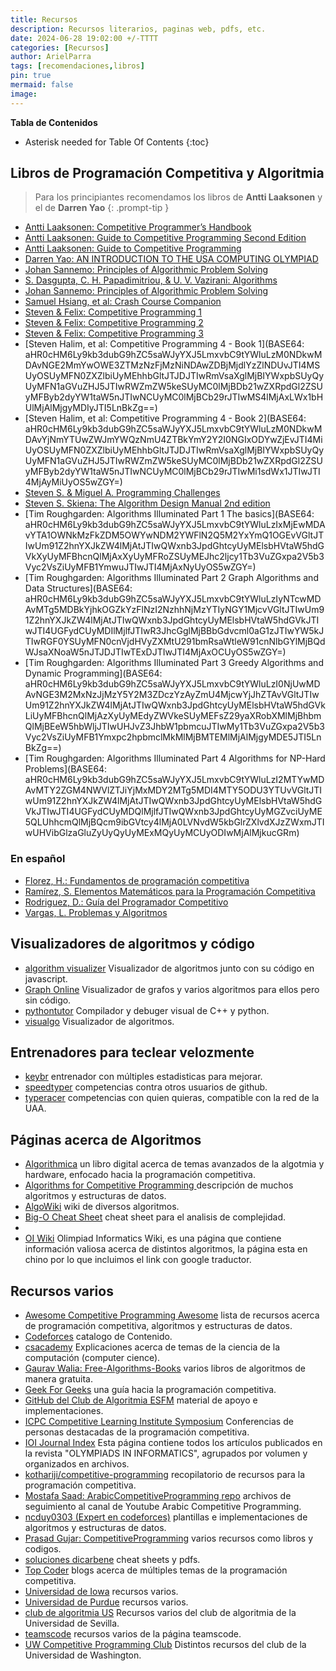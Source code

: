 ```yaml
---
title: Recursos
description: Recursos literarios, paginas web, pdfs, etc.
date: 2024-06-28 19:02:00 +/-TTTT
categories: [Recursos]
author: ArielParra 
tags: [recomendaciones,libros]
pin: true
mermaid: false
image:
---
```


__Tabla de Contenidos__
* Asterisk needed for Table Of Contents
{:toc} 

## Libros de Programación Competitiva y Algoritmia

> Para los principiantes recomendamos los libros de **Antti Laaksonen** y el de **Darren Yao**
{: .prompt-tip }

- [Antti Laaksonen: Competitive Programmer’s Handbook](https://cses.fi/book/book.pdf)
- [Antti Laaksonen: Guide to Competitive Programming Second Edition](https://edisciplinas.usp.br/pluginfile.php/7933913/course/section/6549987/Antti%20Laaksonen%20-%20Guide%20to%20Competitive%20Programming_%20Learning_Version2.pdf)
- [Antti Laaksonen: Guide to Competitive Programming](https://duoblogger.github.io/assets/pdf/memonvyftw/guide-t-cp.pdf)
- [Darren Yao: AN INTRODUCTION TO THE USA COMPUTING OLYMPIAD](https://darrenyao.com/usacobook/cpp.pdf)
- [Johan Sannemo: Principles of Algorithmic Problem Solving](https://www.csc.kth.se/~jsannemo/slask/main.pdf)
- [S. Dasgupta, C. H. Papadimitriou, & U. V. Vazirani: Algorithms](https://web.archive.org/web/20160113140911/http://algorithmics.lsi.upc.edu/docs/Dasgupta-Papadimitriou-Vazirani.pdf)
- [Johan Sannemo: Principles of Algorithmic Problem Solving](https://www.csc.kth.se/~jsannemo/slask/main.pdf)
- [Samuel Hsiang, et al: Crash Course Companion](https://github.com/alwayswimmin/cs_guide/blob/master/guide.pdf)
- [Steven & Felix: Competitive Programming 1](https://www.comp.nus.edu.sg/~stevenha/myteaching/competitive_programming/cp1.pdf)
- [Steven & Felix: Competitive Programming 2](https://www.comp.nus.edu.sg/~stevenha/myteaching/competitive_programming/cp1.pdf)
- [Steven & Felix: Competitive Programming 3](https://files.gitter.im/SamZhangQingChuan/sam/DA1g/Steven-Halim_-Felix-Halim-Competitive-Programming-3_-The-New-Lower-Bound-of-Programming-Contests-Lulu.com-_2013_.pdf)
- [Steven Halim, et al: Competitive Programming 4 - Book 1](BASE64: aHR0cHM6Ly9kb3dubG9hZC5saWJyYXJ5LmxvbC9tYWluLzM0NDkwMDAvNGE2MmYwOWE3ZTMzNzFjMzNiNDAwZDBjMjdlYzZlNDUvJTI4MSUyOSUyMFN0ZXZlbiUyMEhhbGltJTJDJTIwRmVsaXglMjBIYWxpbSUyQyUyMFN1aGVuZHJ5JTIwRWZmZW5keSUyMC0lMjBDb21wZXRpdGl2ZSUyMFByb2dyYW1taW5nJTIwNCUyMC0lMjBCb29rJTIwMS4lMjAxLWx1bHUlMjAlMjgyMDIyJTI5LnBkZg==)
- [Steven Halim, et al: Competitive Programming 4 - Book 2](BASE64: aHR0cHM6Ly9kb3dubG9hZC5saWJyYXJ5LmxvbC9tYWluLzM0NDkwMDAvYjNmYTUwZWJmYWQzNmU4ZTBkYmY2Y2I0NGIxODYwZjEvJTI4MiUyOSUyMFN0ZXZlbiUyMEhhbGltJTJDJTIwRmVsaXglMjBIYWxpbSUyQyUyMFN1aGVuZHJ5JTIwRWZmZW5keSUyMC0lMjBDb21wZXRpdGl2ZSUyMFByb2dyYW1taW5nJTIwNCUyMC0lMjBCb29rJTIwMi1sdWx1JTIwJTI4MjAyMiUyOS5wZGY=)
- [Steven S. & Miguel A. Programming Challenges](https://i.cs.hku.hk/~provinci/files/b2-programming_challenges.pdf)
- [Steven S. Skiena: The Algorithm Design Manual 2nd edition](https://mimoza.marmara.edu.tr/~msakalli/cse706_12/SkienaTheAlgorithmDesignManual.pdf)
- [Tim Roughgarden: Algorithms Illuminated Part 1 The basics](BASE64: aHR0cHM6Ly9kb3dubG9hZC5saWJyYXJ5LmxvbC9tYWluLzIxMjEwMDAvYTA1OWNkMzFkZDM5OWYwNDM2YWFlN2Q5M2YxYmQ1OGEvVGltJTIwUm91Z2hnYXJkZW4lMjAtJTIwQWxnb3JpdGhtcyUyMElsbHVtaW5hdGVkXyUyMFBhcnQlMjAxXyUyMFRoZSUyMEJhc2ljcy1Tb3VuZGxpa2V5b3Vyc2VsZiUyMFB1YmwuJTIwJTI4MjAxNyUyOS5wZGY=)
- [Tim Roughgarden: Algorithms Illuminated Part 2 Graph Algorithms and Data Structures](BASE64: aHR0cHM6Ly9kb3dubG9hZC5saWJyYXJ5LmxvbC9tYWluLzIyNTcwMDAvMTg5MDBkYjhkOGZkYzFlNzI2NzhhNjMzYTIyNGY1MjcvVGltJTIwUm91Z2hnYXJkZW4lMjAtJTIwQWxnb3JpdGhtcyUyMElsbHVtaW5hdGVkJTIwJTI4UGFydCUyMDIlMjlfJTIwR3JhcGglMjBBbGdvcml0aG1zJTIwYW5kJTIwRGF0YSUyMFN0cnVjdHVyZXMtU291bmRsaWtleW91cnNlbGYlMjBQdWJsaXNoaW5nJTJDJTIwTExDJTIwJTI4MjAxOCUyOS5wZGY=)
- [Tim Roughgarden: Algorithms Illuminated Part 3 Greedy Algorithms and Dynamic Programming](BASE64: aHR0cHM6Ly9kb3dubG9hZC5saWJyYXJ5LmxvbC9tYWluLzI0NjUwMDAvNGE3M2MxNzJjMzY5Y2M3ZDczYzAyZmU4MjcwYjJhZTAvVGltJTIwUm91Z2hnYXJkZW4lMjAtJTIwQWxnb3JpdGhtcyUyMElsbHVtaW5hdGVkLiUyMFBhcnQlMjAzXyUyMEdyZWVkeSUyMEFsZ29yaXRobXMlMjBhbmQlMjBEeW5hbWljJTIwUHJvZ3JhbW1pbmcuJTIwMy1Tb3VuZGxpa2V5b3Vyc2VsZiUyMFB1Ymxpc2hpbmclMkMlMjBMTEMlMjAlMjgyMDE5JTI5LnBkZg==)
- [Tim Roughgarden: Algorithms Illuminated Part 4 Algorithms for NP-Hard Problems](BASE64: aHR0cHM6Ly9kb3dubG9hZC5saWJyYXJ5LmxvbC9tYWluLzI2MTYwMDAvMTY2ZGM4NWVlZTJiYjMxMDY2MTg5MDI4MTY5ODU3YTUvVGltJTIwUm91Z2hnYXJkZW4lMjAtJTIwQWxnb3JpdGhtcyUyMElsbHVtaW5hdGVkJTIwJTI4UGFydCUyMDQlMjlfJTIwQWxnb3JpdGhtcyUyMGZvciUyME5QLUhhcmQlMjBQcm9ibGVtcy4lMjA0LVNvdW5kbGlrZXlvdXJzZWxmJTIwUHVibGlzaGluZyUyQyUyMExMQyUyMCUyODIwMjAlMjkucGRm)

### En español

- [Florez, H.: Fundamentos de programación competitiva](https://www.ecoeediciones.com/wp-content/uploads/2024/08/9789585082861_contenido.pdf)
- [Ramírez, S. Elementos Matemáticos para la Programación Competitiva](https://web.archive.org/web/20240922235219/http://132.248.9.195/ptd2020/enero/0799978/0799978.pdf)
- [Rodriguez, D.: Guía del Programador Competitivo](https://www.ecci.edu.co/wp-content/uploads/2024/07/Guia-del-Programador.pdf)
- [Vargas, L. Problemas y Algoritmos](https://drive.google.com/file/d/1PLOO3wLCnOVC_cODwiofahsRGeyoJeCU/view)

## Visualizadores de algoritmos y código

- [algorithm visualizer](https://algorithm-visualizer.org/) Visualizador de algoritmos junto con su código en javascript.
- [Graph Online](https://graphonline.ru/en) Visualizador de grafos y varios algoritmos para ellos pero sin código.
- [pythontutor](https://pythontutor.com/cpp.html#mode=edit) Compilador y debuger visual de C++ y python.
- [visualgo](https://visualgo.net/en) Visualizador de algoritmos.

## Entrenadores para teclear velozmente

- [keybr](https://www.keybr.com/) entrenador con múltiples estadisticas para mejorar.
- [speedtyper](https://speedtyper.dev/) competencias contra otros usuarios de github.
- [typeracer](https://play.typeracer.com/) competencias con quien quieras, compatible con la red de la UAA.

## Páginas acerca de Algoritmos

- [Algorithmica](https://en.algorithmica.org/) un libro digital acerca de temas avanzados de la algotmia y hardware, enfocado hacia la programación competitiva.
- [Algorithms for Competitive Programming ](https://cp-algorithms.com/) descripción de muchos algoritmos y estructuras de datos. 
- [AlgoWiki](https://wiki.algo.is/) wiki de diversos algoritmos.
- [Big-O Cheat Sheet](https://www.bigocheatsheet.com/) cheat sheet para el analisis de complejidad.
- [](https://judge.yosupo.jp/)
- [OI Wiki](https://1-oi--wiki-org.translate.goog/?_x_tr_enc=1&_x_tr_sl=zh-CN&_x_tr_tl=es&_x_tr_hl=es&_x_tr_pto=wapp) Olimpiad Informatics Wiki, es una página que contiene información valiosa acerca de distintos algoritmos, la página esta en chino por lo que incluimos el link con google traductor.

## Recursos varios

- [Awesome Competitive Programming Awesome](https://github.com/lnishan/awesome-competitive-programming) lista de recursos acerca de programación competitiva, algoritmos y estructuras de datos.
- [Codeforces](https://codeforces.com/catalog) catalogo de Contenido.
- [csacademy](https://csacademy.com/lessons/) Explicaciones acerca de temas de la ciencia de la computación (computer cience).
- [Gaurav Walia: Free-Algorithms-Books](https://github.com/GauravWalia19/Free-Algorithms-Books) varios libros de algoritmos de manera gratuita.
- [Geek For Geeks](https://www.geeksforgeeks.org/competitive-programming-a-complete-guide/) una guía hacia la programación competitiva.
- [GitHub del Club de Algoritmia ESFM](https://github.com/CPCESFM) material de apoyo e implementaciones.
- [ICPC Competitive Learning Institute Symposium](https://symposium.cli.u.icpc.global/) Conferencias de personas destacadas de la programación competitiva.
- [IOI Journal Index](https://ioinformatics.org/page/ioi-journal-index/44) Esta página contiene todos los artículos publicados en la revista "OLYMPIADS IN INFORMATICS", agrupados por volumen y organizados en archivos.
- [kothariji/competitive-programming](https://github.com/kothariji/competitive-programming) recopilatorio de recursos para la programación competitiva.
- [Mostafa Saad: ArabicCompetitiveProgramming repo](https://github.com/mostafa-saad/ArabicCompetitiveProgramming) archivos de seguimiento al canal de Youtube Arabic Competitive Programming.
- [ncduy0303 (Expert en codeforces)](https://ncduy0303.github.io/Competitive-Programming/) plantillas e implementaciones de algoritmos y estructuras de datos.
- [Prasad Gujar: CompetitiveProgramming](https://github.com/prasadgujar/CompetitiveProgramming) varios recursos como libros y codigos.
- [soluciones dicarbene](https://dicarbene.github.io/solutions/resources_learn/) cheat sheets y pdfs.
- [Top Coder](https://www.topcoder.com/thrive/tracks?track=Competitive%20Programming) blogs acerca de múltiples temas de la programación competitiva.
- [Universidad de Iowa](https://icpc.cs.iastate.edu/resources) recursos varios.
- [Universidad de Purdue](https://www.cs.purdue.edu/homes/ninghui/courses/390_Fall19/resources.html) recursos varios.
- [club de algoritmia US](https://clubalgoritmiaus.es/resources/) Recursos varios del club de algoritmia de la Universidad de Sevilla.
- [teamscode](https://www.teamscode.org/resources) recursos varios de la página teamscode.
- [UW Competitive Programming Club](https://uw-programming.netlify.app/resources/) Distintos recursos del club de la Universidad de Washington.